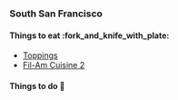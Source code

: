 ### South San Francisco

#### Things to eat :fork_and_knife_with_plate:
- [Toppings](https://www.yelp.com/biz/toppings-restaurant-south-san-francisco)
- [Fil-Am Cuisine 2](https://www.yelp.com/biz/fil-am-cuisine-2-south-san-francisco?osq=dinner)

#### Things to do :eyes:
